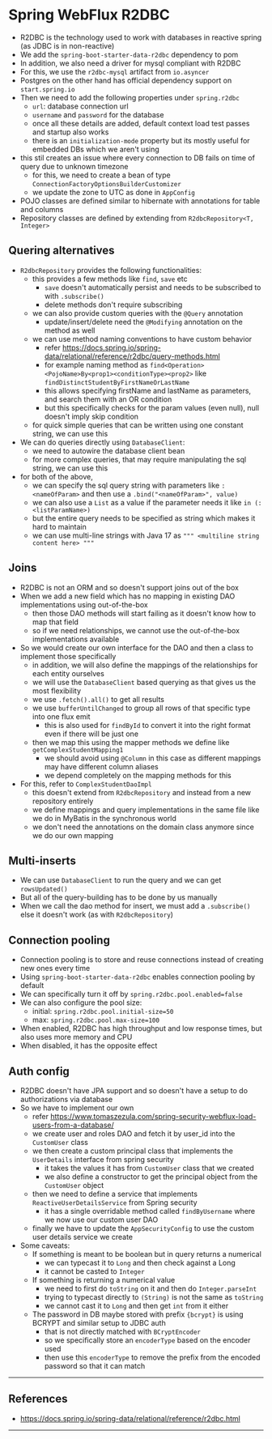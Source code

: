 # Spring WebFlux R2DBC

- R2DBC is the technology used to work with databases in reactive spring (as JDBC is in non-reactive)
- We add the `spring-boot-starter-data-r2dbc` dependency to pom
- In addition, we also need a driver for mysql compliant with R2DBC
- For this, we use the `r2dbc-mysql` artifact from `io.asyncer`
- Postgres on the other hand has official dependency support on `start.spring.io`
- Then we need to add the following properties under `spring.r2dbc`
  - `url`: database connection url
  - `username` and `password` for the database
  - once all these details are added, default context load test passes and startup also works
  - there is an `initialization-mode` property but its mostly useful for embedded DBs which we aren't using
- this stil creates an issue where every connection to DB fails on time of query due to unknown timezone
  - for this, we need to create a bean of type `ConnectionFactoryOptionsBuilderCustomizer`
  - we update the zone to UTC as done in `AppConfig`
- POJO classes are defined similar to hibernate with annotations for table and columns
- Repository classes are defined by extending from `R2dbcRepository<T, Integer>`

## Quering alternatives

- `R2dbcRepository` provides the following functionalities:
  - this provides a few methods like `find`, `save` etc
    - `save` doesn't automatically persist and needs to be subscribed to with `.subscribe()`
    - delete methods don't require subscribing
  - we can also provide custom queries with the `@Query` annotation
    - update/insert/delete need the `@Modifying` annotation on the method as well
  - we can use method naming conventions to have custom behavior
    - refer https://docs.spring.io/spring-data/relational/reference/r2dbc/query-methods.html
    - for example naming method as `find<Operation><PojoName>By<prop1><conditionType><prop2>` like `findDistinctStudentByFirstNameOrLastName`
    - this allows specifying firstName and lastName as parameters, and search them with an OR condition
    - but this specifically checks for the param values (even null), null doesn't imply skip condition
  - for quick simple queries that can be written using one constant string, we can use this
- We can do queries directly using `DatabaseClient`:
  - we need to autowire the database client bean
  - for more complex queries, that may require manipulating the sql string, we can use this
- for both of the above, 
  - we can specify the sql query string with parameters like `:<nameOfParam>` and then use a `.bind("<nameOfParam>", value)`
  - we can also use a `List` as a value if the parameter needs it like `in (:<listParamName>)`
  - but the entire query needs to be specified as string which makes it hard to maintain
  - we can use multi-line strings with Java 17 as `""" <multiline string content here> """`

## Joins

- R2DBC is not an ORM and so doesn't support joins out of the box
- When we add a new field which has no mapping in existing DAO implementations using out-of-the-box
  - then those DAO methods will start failing as it doesn't know how to map that field
  - so if we need relationships, we cannot use the out-of-the-box implementations available
- So we would create our own interface for the DAO and then a class to implement those specifically
  - in addition, we will also define the mappings of the relationships for each entity ourselves
  - we will use the `DatabaseClient` based querying as that gives us the most flexibility
  - we use `.fetch().all()` to get all results
  - we use `bufferUntilChanged` to group all rows of that specific type into one flux emit
    - this is also used for `findById` to convert it into the right format even if there will be just one
  - then we map this using the mapper methods we define like `getComplexStudentMapping1`
    - we should avoid using `@Column` in this case as different mappings may have different column aliases
    - we depend completely on the mapping methods for this
- For this, refer to `ComplexStudentDaoImpl`
  - this doesn't extend from `R2dbcRepository` and instead from a new repository entirely
  - we define mappings and query implementations in the same file like we do in MyBatis in the synchronous world
  - we don't need the annotations on the domain class anymore since we do our own mapping

## Multi-inserts

- We can use `DatabaseClient` to run the query and we can get `rowsUpdated()`
- But all of the query-building has to be done by us manually
- When we call the dao method for insert, we must add a `.subscribe()` else it doesn't work (as with `R2dbcRepository`)

## Connection pooling

- Connection pooling is to store and reuse connections instead of creating new ones every time
- Using `spring-boot-starter-data-r2dbc` enables connection pooling by default
- We can specifically turn it off by `spring.r2dbc.pool.enabled=false`
- We can also configure the pool size: 
  - initial: `spring.r2dbc.pool.initial-size=50`
  - max: `spring.r2dbc.pool.max-size=100`
- When enabled, R2DBC has high throughput and low response times, but also uses more memory and CPU
- When disabled, it has the opposite effect

## Auth config

- R2DBC doesn't have JPA support and so doesn't have a setup to do authorizations via database
- So we have to implement our own
  - refer https://www.tomaszezula.com/spring-security-webflux-load-users-from-a-database/
  - we create user and roles DAO and fetch it by user_id into the `CustomUser` class
  - we then create a custom principal class that implements the `UserDetails` interface from spring security
    - it takes the values it has from `CustomUser` class that we created
    - we also define a constructor to get the principal object from the `CustomUser` object
  - then we need to define a service that implements `ReactiveUserDetailsService` from Spring security
    - it has a single overridable method called `findByUsername` where we now use our custom user DAO
  - finally we have to update the `AppSecurityConfig` to use the custom user details service we create
- Some caveats:
  - If something is meant to be boolean but in query returns a numerical
    - we can typecast it to `Long` and then check against a Long
    - it cannot be casted to `Integer`
  - If something is returning a numerical value
    - we need to first do `toString` on it and then do `Integer.parseInt`
    - trying to typecast directly to `(String)` is not the same as `toString`
    - we cannot cast it to `Long` and then get `int` from it either
  - The password in DB maybe stored with prefix `{bcrypt}` is using BCRYPT and similar setup to JDBC auth
    - that is not directly matched with `BCryptEncoder`
    - so we specifically store an `encoderType` based on the encoder used
    - then use this `encoderType` to remove the prefix from the encoded password so that it can match

---

## References

- https://docs.spring.io/spring-data/relational/reference/r2dbc.html

---
